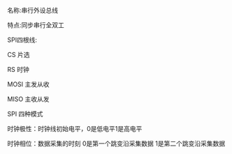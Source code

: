名称:串行外设总线

特点:同步串行全双工

SPI四根线:

CS 片选

RS 时钟

MOSI 主发从收

MISO 主收从发

  

SPI 四种模式

时钟极性：时钟线初始电平，0是低电平1是高电平

时钟相位：数据采集的时刻 0是第一个跳变沿采集数据 1是第二个跳变沿采集数据